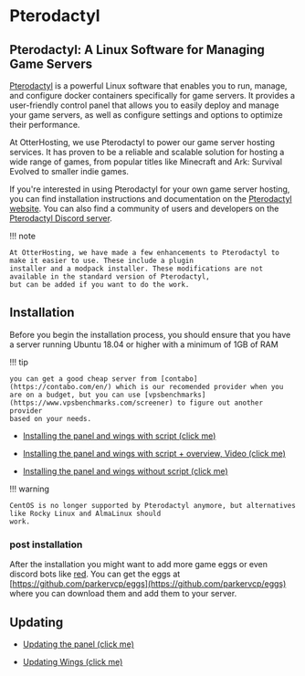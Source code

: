 # Pterodactyl

## Pterodactyl: A Linux Software for Managing Game Servers

[Pterodactyl](https://pterodactyl.io/) is a powerful Linux software that enables you to run, manage, and configure
docker containers specifically for game servers. It provides a user-friendly control panel that allows you to easily
deploy and manage your game servers, as well as configure settings and options to optimize their performance.

At OtterHosting, we use Pterodactyl to power our game server hosting services. It has proven to be a reliable and
scalable solution for hosting a wide range of games, from popular titles like Minecraft and Ark: Survival Evolved to
smaller indie games.

If you're interested in using Pterodactyl for your own game server hosting, you can find installation instructions and
documentation on the [Pterodactyl website](https://pterodactyl.io/). You can also find a community of users and
developers on the [Pterodactyl Discord server](https://discord.gg/pterodactyl).

!!! note

    At OtterHosting, we have made a few enhancements to Pterodactyl to make it easier to use. These include a plugin 
    installer and a modpack installer. These modifications are not available in the standard version of Pterodactyl, 
    but can be added if you want to do the work.

## Installation

Before you begin the installation process, you should ensure that you have a server running Ubuntu 18.04 or higher with
a minimum of 1GB of RAM

!!! tip

    you can get a good cheap server from [contabo](https://contabo.com/en/) which is our recomended provider when you 
    are on a budget, but you can use [vpsbenchmarks](https://www.vpsbenchmarks.com/screener) to figure out another provider 
    based on your needs.


*  [Installing the panel and wings with script (click me)](https://github.com/pterodactyl-installer/pterodactyl-installer)

*  [Installing the panel and wings with script + overview, Video (click me)](https://www.youtube.com/watch?v=7vp2QZIw5Rw&list=PLo-Z6rSYg5IX8Z_InN9Mi7iQpD9SbHnev)

*  [Installing the panel and wings without script (click me)](https://pterodactyl.io/project/introduction.html)


!!! warning

    CentOS is no longer supported by Pterodactyl anymore, but alternatives like Rocky Linux and AlmaLinux should 
    work.

### post installation
After the installation you might want to add more game eggs or even discord bots like [red](Red%20Discord%20Bot.md).
You can get the eggs at [https://github.com/parkervcp/eggs](https://github.com/parkervcp/eggs) where you can download them and add them to your server.



## Updating

* [Updating the panel (click me)](https://pterodactyl.io/panel/1.0/updating.html)

* [Updating Wings (click me)](https://pterodactyl.io/wings/1.0/upgrading.html)


